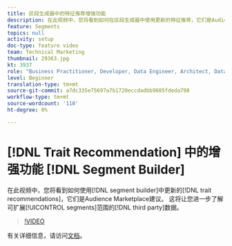 ```yaml
---
title: 区段生成器中的特征推荐增强功能
description: 在此视频中，您将看到如何在区段生成器中使用更新的特征推荐，它们是Audience Marketplace推荐。 这将让您进一步了解可扩大细分受众范围的第三方数据。
feature: Segments
topics: null
activity: setup
doc-type: feature video
team: Technical Marketing
thumbnail: 29363.jpg
kt: 3937
role: "Business Practitioner, Developer, Data Engineer, Architect, Data Architect, Administrator, Leader"
level: Beginner
translation-type: tm+mt
source-git-commit: a7dc335e75697a7b1720eccdadbb9605fdeda798
workflow-type: tm+mt
source-wordcount: '110'
ht-degree: 0%

---
```



# [!DNL Trait Recommendation] 中的增强功能  [!DNL Segment Builder]

在此视频中，您将看到如何使用[!DNL segment builder]中更新的[!DNL trait recommendations]，它们是Audience Marketplace建议。 这将让您进一步了解可扩展[!UICONTROL segments]范围的[!DNL third party]数据。

>[!VIDEO](https://video.tv.adobe.com/v/29363/?quality=12)

有关详细信息，请访问[文档](https://docs.adobe.com/help/en/audience-manager/user-guide/features/segments/trait-recommendations.html)。
